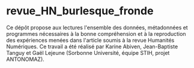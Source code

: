 # revue_HN_burlesque_fronde
Ce dépôt propose aux lectures l'ensemble des données, métadonnées et programmes nécessaires à la bonne compréhension et à la reproduction des expériences menées dans l'article soumis à la revue Humanités Numériques. Ce travail a été réalisé par Karine Abiven, Jean-Baptiste Tanguy et Gaël Lejeune (Sorbonne Université, équipe STIH, projet ANTONOMAZ).
